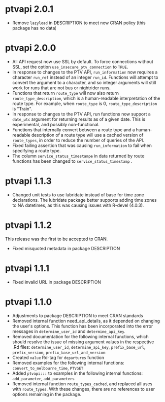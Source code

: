 # ptvapi 2.0.1

* Remove `lazyload` in DESCRIPTION to meet new CRAN policy (this package has no data)

# ptvapi 2.0.0

* All API request now use SSL by default. To force connections without SSL, set the option `use_insecure_ptv_connection` to `TRUE`.
* In response to changes to the PTV API, `run_information` now requires a character `run_ref` instead of an integer `run_id`. Functions will attempt to convert the argument to a character, and so integer arguments will still work for runs that are not bus or nightrider runs.
* Functions that return `route_type` will now also return `route_type_description`, which is a human-readable interpretation of the route type. For example, when `route_type` is 0, `route_type_description` is "Train".
* In response to changes to the PTV API, run functions now support a `date_utc` argument for returning results as of a given date. This is experimental, and possibly non-functional.
* Functions that internally convert between a route type and a human-readable description of a route type will use a cached version of `route_types`, in order to reduce the number of queries of the API.
* Fixed failing assertion that was causing `run_information` to fail when specifying a route type.
* The column `service_status_timestampe` in data returned by route functions has been changed to `service_status_timestamp` .

# ptvapi 1.1.3

* Changed unit tests to use lubridate instead of base for time zone declarations. The lubridate package better supports adding time zones to NA datetimes, as this was causing issues with R-devel (4.0.3).

# ptvapi 1.1.2

This release was the first to be accepted to CRAN.

* Fixed misquoted metadata in package DESCRIPTION

# ptvapi 1.1.1

* Fixed invalid URL in package DESCRIPTION

# ptvapi 1.1.0

* Adjustments to package DESCRIPTION to meet CRAN standards
* Removed internal function need_api_details, as it depended on changing the user's options. This function has been incorporated into the error messages in `determine_user_id` and `determine_api_key`.
* Removed documentation for the following internal functions, which should resolve the issue of missing argument values in the respective .Rd files: `determine_user_id`, `determine_api_key`, `prefix_base_url`, `prefix_version`, `prefix_base_url_and_version`
* Created `value` Rd-tag for `departures` function
* Removed examples for the following internal functions: `convert_to_melbourne_time`, `PTVGET` 
* Added `ptvapi:::` to examples in the following internal functions: `add_parameter`, `add_parameters`
* Removed internal function `route_types_cached`, and replaced all uses with `route_types`. With these changes, there are no references to user options remaining in the package.
